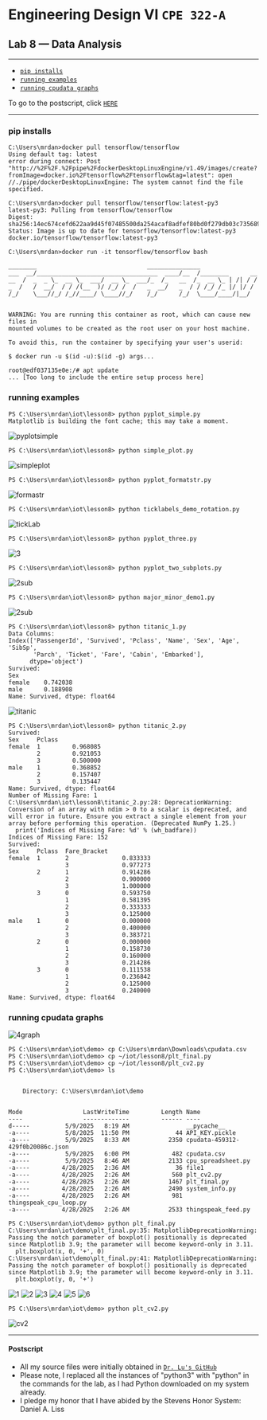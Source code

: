 # Engineering Design VI `CPE 322-A`
## Lab 8 — Data Analysis
---

- [`pip installs`](#1)
- [`running examples`](#2)
- [`running cpudata graphs`](#2)

To go to the postscript, click [`HERE`](#100)

---
<h3 id="1">pip installs</h3>

```
C:\Users\mrdan>docker pull tensorflow/tensorflow
Using default tag: latest
error during connect: Post "http://%2F%2F.%2Fpipe%2FdockerDesktopLinuxEngine/v1.49/images/create?fromImage=docker.io%2Ftensorflow%2Ftensorflow&tag=latest": open //./pipe/dockerDesktopLinuxEngine: The system cannot find the file specified.

C:\Users\mrdan>docker pull tensorflow/tensorflow:latest-py3
latest-py3: Pulling from tensorflow/tensorflow
Digest: sha256:14ec674cefd622aa9d45f07485500da254acaf8adfef80bd0f279db03c735689
Status: Image is up to date for tensorflow/tensorflow:latest-py3
docker.io/tensorflow/tensorflow:latest-py3

C:\Users\mrdan>docker run -it tensorflow/tensorflow bash

________                               _______________
___  __/__________________________________  ____/__  /________      __
__  /  _  _ \_  __ \_  ___/  __ \_  ___/_  /_   __  /_  __ \_ | /| / /
_  /   /  __/  / / /(__  )/ /_/ /  /   _  __/   _  / / /_/ /_ |/ |/ /
/_/    \___//_/ /_//____/ \____//_/    /_/      /_/  \____/____/|__/


WARNING: You are running this container as root, which can cause new files in
mounted volumes to be created as the root user on your host machine.

To avoid this, run the container by specifying your user's userid:

$ docker run -u $(id -u):$(id -g) args...

root@edf037135e0e:/# apt update
... [Too long to include the entire setup process here]
```



<h3 id="2">running examples</h3>


```
PS C:\Users\mrdan\iot\lesson8> python pyplot_simple.py
Matplotlib is building the font cache; this may take a moment.
```
![pyplotsimple](https://github.com/UsuarioDelNet/EngineeringDesign6/blob/main/Labs/Lab8/SourcesLab8/pyplotSimple.png)

```
PS C:\Users\mrdan\iot\lesson8> python simple_plot.py
```
![simpleplot](https://github.com/UsuarioDelNet/EngineeringDesign6/blob/main/Labs/Lab8/SourcesLab8/simplePlot.png)

```
PS C:\Users\mrdan\iot\lesson8> python pyplot_formatstr.py
```
![formastr](https://github.com/UsuarioDelNet/EngineeringDesign6/blob/main/Labs/Lab8/SourcesLab8/pyplotFormatstr.png)

```
PS C:\Users\mrdan\iot\lesson8> python ticklabels_demo_rotation.py
```
![tickLab](https://github.com/UsuarioDelNet/EngineeringDesign6/blob/main/Labs/Lab8/SourcesLab8/tickLablesDemo.png)

```
PS C:\Users\mrdan\iot\lesson8> python pyplot_three.py
```
![3](https://github.com/UsuarioDelNet/EngineeringDesign6/blob/main/Labs/Lab8/SourcesLab8/pyplot3.png)

```
PS C:\Users\mrdan\iot\lesson8> python pyplot_two_subplots.py
```
![2sub](https://github.com/UsuarioDelNet/EngineeringDesign6/blob/main/Labs/Lab8/SourcesLab8/python2sub.png)

```
PS C:\Users\mrdan\iot\lesson8> python major_minor_demo1.py
```
![2sub](https://github.com/UsuarioDelNet/EngineeringDesign6/blob/main/Labs/Lab8/SourcesLab8/majMin.png)

```
PS C:\Users\mrdan\iot\lesson8> python titanic_1.py
Data Columns:
Index(['PassengerId', 'Survived', 'Pclass', 'Name', 'Sex', 'Age', 'SibSp',
       'Parch', 'Ticket', 'Fare', 'Cabin', 'Embarked'],
      dtype='object')
Survived:
Sex
female    0.742038
male      0.188908
Name: Survived, dtype: float64
```
![titanic](https://github.com/UsuarioDelNet/EngineeringDesign6/blob/main/Labs/Lab8/SourcesLab8/titanic1.png)

```
PS C:\Users\mrdan\iot\lesson8> python titanic_2.py
Survived:
Sex     Pclass
female  1         0.968085
        2         0.921053
        3         0.500000
male    1         0.368852
        2         0.157407
        3         0.135447
Name: Survived, dtype: float64
Number of Missing Fare: 1
C:\Users\mrdan\iot\lesson8\titanic_2.py:28: DeprecationWarning: Conversion of an array with ndim > 0 to a scalar is deprecated, and will error in future. Ensure you extract a single element from your array before performing this operation. (Deprecated NumPy 1.25.)
  print('Indices of Missing Fare: %d' % (wh_badfare))
Indices of Missing Fare: 152
Survived:
Sex     Pclass  Fare_Bracket
female  1       2               0.833333
                3               0.977273
        2       1               0.914286
                2               0.900000
                3               1.000000
        3       0               0.593750
                1               0.581395
                2               0.333333
                3               0.125000
male    1       0               0.000000
                2               0.400000
                3               0.383721
        2       0               0.000000
                1               0.158730
                2               0.160000
                3               0.214286
        3       0               0.111538
                1               0.236842
                2               0.125000
                3               0.240000
Name: Survived, dtype: float64
```


<h3 id="3">running cpudata graphs</h3>

![4graph](https://github.com/UsuarioDelNet/EngineeringDesign6/blob/main/Labs/Lab8/SourcesLab8/4graphs.png)

```
PS C:\Users\mrdan\iot\demo> cp C:\Users\mrdan\Downloads\cpudata.csv
PS C:\Users\mrdan\iot\demo> cp ~/iot/lesson8/plt_final.py
PS C:\Users\mrdan\iot\demo> cp ~/iot/lesson8/plt_cv2.py
PS C:\Users\mrdan\iot\demo> ls


    Directory: C:\Users\mrdan\iot\demo


Mode                 LastWriteTime         Length Name
----                 -------------         ------ ----
d-----          5/9/2025   8:19 AM                __pycache__
-a----          5/8/2025  11:50 PM             44 API_KEY.pickle
-a----          5/9/2025   8:33 AM           2350 cpudata-459312-429f0b20086c.json
-a----          5/9/2025   6:00 PM            482 cpudata.csv
-a----          5/9/2025   8:46 AM           2133 cpu_spreadsheet.py
-a----         4/28/2025   2:36 AM             36 file1
-a----         4/28/2025   2:26 AM            560 plt_cv2.py
-a----         4/28/2025   2:26 AM           1467 plt_final.py
-a----         4/28/2025   2:26 AM           2490 system_info.py
-a----         4/28/2025   2:26 AM            981 thingspeak_cpu_loop.py
-a----         4/28/2025   2:26 AM           2533 thingspeak_feed.py
```
```
PS C:\Users\mrdan\iot\demo> python plt_final.py
C:\Users\mrdan\iot\demo\plt_final.py:35: MatplotlibDeprecationWarning: Passing the notch parameter of boxplot() positionally is deprecated since Matplotlib 3.9; the parameter will become keyword-only in 3.11.
  plt.boxplot(x, 0, '+', 0)
C:\Users\mrdan\iot\demo\plt_final.py:41: MatplotlibDeprecationWarning: Passing the notch parameter of boxplot() positionally is deprecated since Matplotlib 3.9; the parameter will become keyword-only in 3.11.
  plt.boxplot(y, 0, '+')
```
![1](https://github.com/UsuarioDelNet/EngineeringDesign6/blob/main/Labs/Lab8/SourcesLab8/timeSeries!!!.png)
![2](https://github.com/UsuarioDelNet/EngineeringDesign6/blob/main/Labs/Lab8/SourcesLab8/memAvaGB.png)
![3](https://github.com/UsuarioDelNet/EngineeringDesign6/blob/main/Labs/Lab8/SourcesLab8/cpusageH.png)
![4](https://github.com/UsuarioDelNet/EngineeringDesign6/blob/main/Labs/Lab8/SourcesLab8/horzBox.png)
![5](https://github.com/UsuarioDelNet/EngineeringDesign6/blob/main/Labs/Lab8/SourcesLab8/VertBox.png)
![6](https://github.com/UsuarioDelNet/EngineeringDesign6/blob/main/Labs/Lab8/SourcesLab8/scatterDig.png)

```
PS C:\Users\mrdan\iot\demo> python plt_cv2.py
```
![cv2](https://github.com/UsuarioDelNet/EngineeringDesign6/blob/main/Labs/Lab8/SourcesLab8/cv2.png)

---
<h4 id="100">Postscript</h4>

- All my source files were initially obtained in [`Dr. Lu's GitHub`](https://github.com/kevinwlu/iot/tree/master/lesson4)
- Please note, I replaced all the instances of "python3" with "python" in the commands for the lab, as I had Python downloaded on my system already.
- I pledge my honor that I have abided by the Stevens Honor System: Daniel A. Liss
